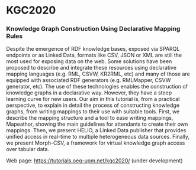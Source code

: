 # KGC2020
### Knowledge Graph Construction Using Declarative Mapping Rules
Despite the emergence of RDF knowledge bases, exposed via SPARQL endpoints or as Linked Data, formats like CSV, JSON or XML are still the most used for exposing data on the web. Some solutions have been proposed to describe and integrate these resources using declarative mapping languages (e.g. RML, CSVW, KR2RML, etc) and many of those are equipped with associated RDF generators (e.g. RMLMapper, CSVW generator, etc). The use of these technologies enables the construction of knowledge graphs in a declarative way. However, they have a steep learning curve for new users. Our aim in this tutorial is, from a practical perspective, to explain in detail the process of constructing knowledge graphs, from writing mappings to their use with suitable tools. First, we describe the mapping structure and a tool to ease writing mappings, Mapeathor, showing the main guidelines for attendants to create their own mappings. Then, we present HELIO, a Linked Data publisher that provides unified access in real-time to multiple heterogeneous data sources. Finally, we present Morph-CSV, a framework for virtual knowledge graph access over tabular data.

Web page: https://tutorials.oeg-upm.net/kgc2020/ (under development)
